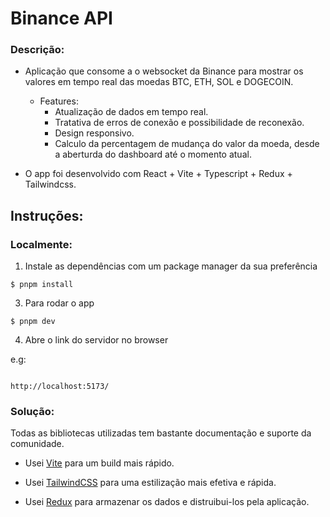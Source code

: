 # Binance API

### Descrição:

- Aplicação que consome a o websocket da Binance para mostrar os valores em tempo real das moedas BTC, ETH, SOL e DOGECOIN.

  - Features:
    - Atualização de dados em tempo real.
    - Tratativa de erros de conexão e possibilidade de reconexão.
    - Design responsivo.
    - Calculo da percentagem de mudança do valor da moeda, desde a aberturda do dashboard até o momento atual.

- O app foi desenvolvido com React + Vite + Typescript + Redux + Tailwindcss.

## Instruções:

### Localmente:

1. Instale as dependências com um package manager da sua preferência

```
$ pnpm install

```

3. Para rodar o app

```
$ pnpm dev

```

4. Abre o link do servidor no browser

e.g:

```

http://localhost:5173/

```

### Solução:

Todas as bibliotecas utilizadas tem bastante documentação e suporte da comunidade.

- Usei [Vite](https://vitejs.dev/) para um build mais rápido.

- Usei [TailwindCSS](https://tailwindcss.com/) para uma estilização mais efetiva e rápida.

- Usei [Redux](https://redux.js.org/) para armazenar os dados e distruibui-los pela aplicação.

